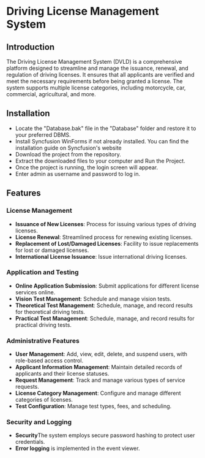 # Driving License Management System 




## Introduction
The Driving License Management System (DVLD) is a comprehensive platform designed to streamline and manage the issuance, renewal, and regulation of driving licenses. It ensures that all applicants are verified and meet the necessary requirements before being granted a license. The system supports multiple license categories, including motorcycle, car, commercial, agricultural, and more.

## Installation
- Locate the "Database.bak" file in the "Database" folder and restore it to your preferred DBMS.
- Install Syncfusion WinForms if not already installed. You can find the installation guide on Syncfusion's website
- Download the project from the repository.
- Extract the downloaded files to your computer and Run the Project.
- Once the project is running, the login screen will appear.
- Enter admin as username and password to log in.
## Features

### License Management
- **Issuance of New Licenses**: Process for issuing various types of driving licenses.
- **License Renewal**: Streamlined process for renewing existing licenses.
- **Replacement of Lost/Damaged Licenses**: Facility to issue replacements for lost or damaged licenses.
- **International License Issuance**: Issue international driving licenses.

### Application and Testing
- **Online Application Submission**: Submit applications for different license services online.
- **Vision Test Management**: Schedule and manage vision tests.
- **Theoretical Test Management**: Schedule, manage, and record results for theoretical driving tests.
- **Practical Test Management**: Schedule, manage, and record results for practical driving tests.

### Administrative Features
- **User Management**: Add, view, edit, delete, and suspend users, with role-based access control.
- **Applicant Information Management**: Maintain detailed records of applicants and their license statuses.
- **Request Management**: Track and manage various types of service requests.
- **License Category Management**: Configure and manage different categories of licenses.
- **Test Configuration**: Manage test types, fees, and scheduling.

### Security and Logging
- **Security**The system employs secure password hashing to protect user credentials.
- **Error logging** is implemented in the event viewer.

